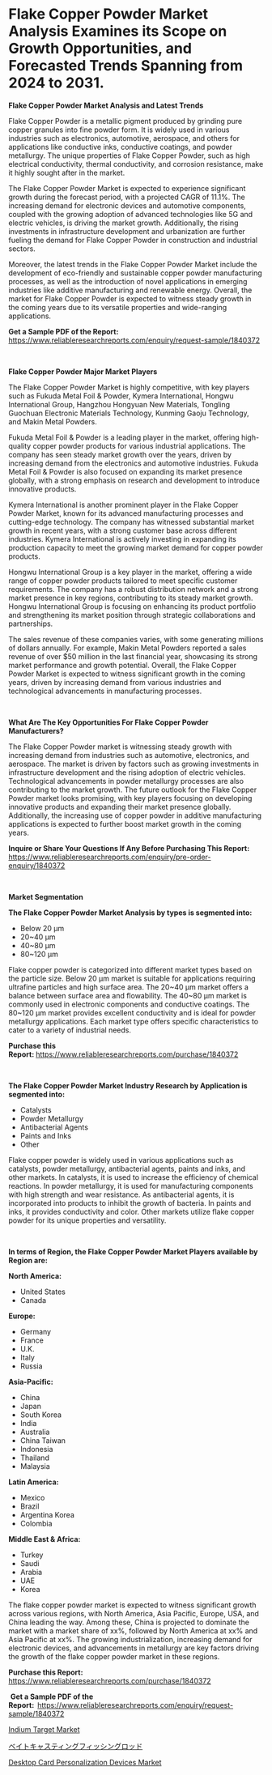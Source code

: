 <p><h1>Flake Copper Powder Market Analysis Examines its Scope on Growth Opportunities, and Forecasted Trends Spanning from 2024 to 2031.</h1></p><p><strong>Flake Copper Powder Market Analysis and Latest Trends</strong></p>
<p><p>Flake Copper Powder is a metallic pigment produced by grinding pure copper granules into fine powder form. It is widely used in various industries such as electronics, automotive, aerospace, and others for applications like conductive inks, conductive coatings, and powder metallurgy. The unique properties of Flake Copper Powder, such as high electrical conductivity, thermal conductivity, and corrosion resistance, make it highly sought after in the market.</p><p>The Flake Copper Powder Market is expected to experience significant growth during the forecast period, with a projected CAGR of 11.1%. The increasing demand for electronic devices and automotive components, coupled with the growing adoption of advanced technologies like 5G and electric vehicles, is driving the market growth. Additionally, the rising investments in infrastructure development and urbanization are further fueling the demand for Flake Copper Powder in construction and industrial sectors.</p><p>Moreover, the latest trends in the Flake Copper Powder Market include the development of eco-friendly and sustainable copper powder manufacturing processes, as well as the introduction of novel applications in emerging industries like additive manufacturing and renewable energy. Overall, the market for Flake Copper Powder is expected to witness steady growth in the coming years due to its versatile properties and wide-ranging applications.</p></p>
<p><strong>Get a Sample PDF of the Report:&nbsp;</strong> <a href="https://www.reliableresearchreports.com/enquiry/request-sample/1840372">https://www.reliableresearchreports.com/enquiry/request-sample/1840372</a></p>
<p>&nbsp;</p>
<p><strong>Flake Copper Powder Major Market Players</strong></p>
<p><p>The Flake Copper Powder Market is highly competitive, with key players such as Fukuda Metal Foil & Powder, Kymera International, Hongwu International Group, Hangzhou Hongyuan New Materials, Tongling Guochuan Electronic Materials Technology, Kunming Gaoju Technology, and Makin Metal Powders. </p><p>Fukuda Metal Foil & Powder is a leading player in the market, offering high-quality copper powder products for various industrial applications. The company has seen steady market growth over the years, driven by increasing demand from the electronics and automotive industries. Fukuda Metal Foil & Powder is also focused on expanding its market presence globally, with a strong emphasis on research and development to introduce innovative products.</p><p>Kymera International is another prominent player in the Flake Copper Powder Market, known for its advanced manufacturing processes and cutting-edge technology. The company has witnessed substantial market growth in recent years, with a strong customer base across different industries. Kymera International is actively investing in expanding its production capacity to meet the growing market demand for copper powder products.</p><p>Hongwu International Group is a key player in the market, offering a wide range of copper powder products tailored to meet specific customer requirements. The company has a robust distribution network and a strong market presence in key regions, contributing to its steady market growth. Hongwu International Group is focusing on enhancing its product portfolio and strengthening its market position through strategic collaborations and partnerships.</p><p>The sales revenue of these companies varies, with some generating millions of dollars annually. For example, Makin Metal Powders reported a sales revenue of over $50 million in the last financial year, showcasing its strong market performance and growth potential. Overall, the Flake Copper Powder Market is expected to witness significant growth in the coming years, driven by increasing demand from various industries and technological advancements in manufacturing processes.</p></p>
<p>&nbsp;</p>
<p><strong>What Are The Key Opportunities For Flake Copper Powder Manufacturers?</strong></p>
<p><p>The Flake Copper Powder market is witnessing steady growth with increasing demand from industries such as automotive, electronics, and aerospace. The market is driven by factors such as growing investments in infrastructure development and the rising adoption of electric vehicles. Technological advancements in powder metallurgy processes are also contributing to the market growth. The future outlook for the Flake Copper Powder market looks promising, with key players focusing on developing innovative products and expanding their market presence globally. Additionally, the increasing use of copper powder in additive manufacturing applications is expected to further boost market growth in the coming years.</p></p>
<p><strong>Inquire or Share Your Questions If Any Before Purchasing This Report:</strong> <a href="https://www.reliableresearchreports.com/enquiry/pre-order-enquiry/1840372">https://www.reliableresearchreports.com/enquiry/pre-order-enquiry/1840372</a></p>
<p>&nbsp;</p>
<p><strong>Market Segmentation</strong></p>
<p><strong>The Flake Copper Powder Market Analysis by types is segmented into:</strong></p>
<p><ul><li>Below 20 μm</li><li>20~40 μm</li><li>40~80 μm</li><li>80~120 μm</li></ul></p>
<p><p>Flake copper powder is categorized into different market types based on the particle size. Below 20 μm market is suitable for applications requiring ultrafine particles and high surface area. The 20~40 μm market offers a balance between surface area and flowability. The 40~80 μm market is commonly used in electronic components and conductive coatings. The 80~120 μm market provides excellent conductivity and is ideal for powder metallurgy applications. Each market type offers specific characteristics to cater to a variety of industrial needs.</p></p>
<p><strong>Purchase this Report:&nbsp;</strong><a href="https://www.reliableresearchreports.com/purchase/1840372">https://www.reliableresearchreports.com/purchase/1840372</a></p>
<p>&nbsp;</p>
<p><strong>The Flake Copper Powder Market Industry Research by Application is segmented into:</strong></p>
<p><ul><li>Catalysts</li><li>Powder Metallurgy</li><li>Antibacterial Agents</li><li>Paints and Inks</li><li>Other</li></ul></p>
<p><p>Flake copper powder is widely used in various applications such as catalysts, powder metallurgy, antibacterial agents, paints and inks, and other markets. In catalysts, it is used to increase the efficiency of chemical reactions. In powder metallurgy, it is used for manufacturing components with high strength and wear resistance. As antibacterial agents, it is incorporated into products to inhibit the growth of bacteria. In paints and inks, it provides conductivity and color. Other markets utilize flake copper powder for its unique properties and versatility.</p></p>
<p>&nbsp;</p>
<p><strong>In terms of Region, the Flake Copper Powder Market Players available by Region are:</strong></p>
<p>
    <p> <strong> North America: </strong>
        <ul>
            <li>United States</li>
            <li>Canada</li>
        </ul>
        </p> 
    <p> <strong> Europe: </strong>
        <ul>
            <li>Germany</li>
            <li>France</li>
            <li>U.K.</li>
            <li>Italy</li>
            <li>Russia</li>
        </ul>
        </p> 
    <p> <strong> Asia-Pacific: </strong>
        <ul>
            <li>China</li>
            <li>Japan</li>
            <li>South Korea</li>
            <li>India</li>
            <li>Australia</li>
            <li>China Taiwan</li>
            <li>Indonesia</li>
            <li>Thailand</li>
            <li>Malaysia</li>
        </ul>
        </p> 
    <p> <strong> Latin America: </strong>
        <ul>
            <li>Mexico</li>
            <li>Brazil</li>
            <li>Argentina Korea</li>
            <li>Colombia</li>
        </ul>
        </p> 
    <p> <strong> Middle East & Africa: </strong>
        <ul>
            <li>Turkey</li>
            <li>Saudi</li>
            <li>Arabia</li>
            <li>UAE</li>
            <li>Korea</li>
        </ul>
    </p>
    </p>
<p><p>The flake copper powder market is expected to witness significant growth across various regions, with North America, Asia Pacific, Europe, USA, and China leading the way. Among these, China is projected to dominate the market with a market share of xx%, followed by North America at xx% and Asia Pacific at xx%. The growing industrialization, increasing demand for electronic devices, and advancements in metallurgy are key factors driving the growth of the flake copper powder market in these regions.</p></p>
<p><strong>Purchase this Report: </strong><a href="https://www.reliableresearchreports.com/purchase/1840372">https://www.reliableresearchreports.com/purchase/1840372</a></p>
<p>&nbsp;<strong>Get a Sample PDF of the Report:&nbsp;&nbsp;</strong><a href="https://www.reliableresearchreports.com/enquiry/request-sample/1840372">https://www.reliableresearchreports.com/enquiry/request-sample/1840372</a></p>
<p><strong></strong></p>
<p><p><a href="https://github.com/GroverBarry/Market-Research-Report-List-4/blob/main/indium-target-market.md">Indium Target Market</a></p><p><a href="https://medium.com/@kelsitorphy644/%E3%83%99%E3%82%A4%E3%83%88%E3%82%AD%E3%83%A3%E3%82%B9%E3%83%86%E3%82%A3%E3%83%B3%E3%82%B0%E3%83%95%E3%82%A3%E3%83%83%E3%82%B7%E3%83%B3%E3%82%B0%E3%83%AD%E3%83%83%E3%83%89%E5%B8%82%E5%A0%B4%E3%81%AE%E5%B1%95%E6%9C%9B-%E6%A5%AD%E7%95%8C%E6%A6%82%E8%A6%81%E3%81%A8%E4%BA%88%E6%B8%AC-2024%E5%B9%B4%E3%81%8B%E3%82%892031%E5%B9%B4-8a4fde786ed4">ベイトキャスティングフィッシングロッド</a></p><p><a href="https://view.publitas.com/reportprime-1/desktop-card-personalization-devices-market-research-report-the-key-to-successful-business-strategy-forecasted-for-period-from-2024-2031/">Desktop Card Personalization Devices Market</a></p></p>